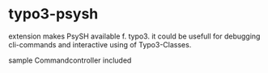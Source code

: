 # typo3-psysh

extension makes PsySH available f. typo3.
it could be usefull for debugging cli-commands and interactive using of Typo3-Classes.


sample Commandcontroller included

